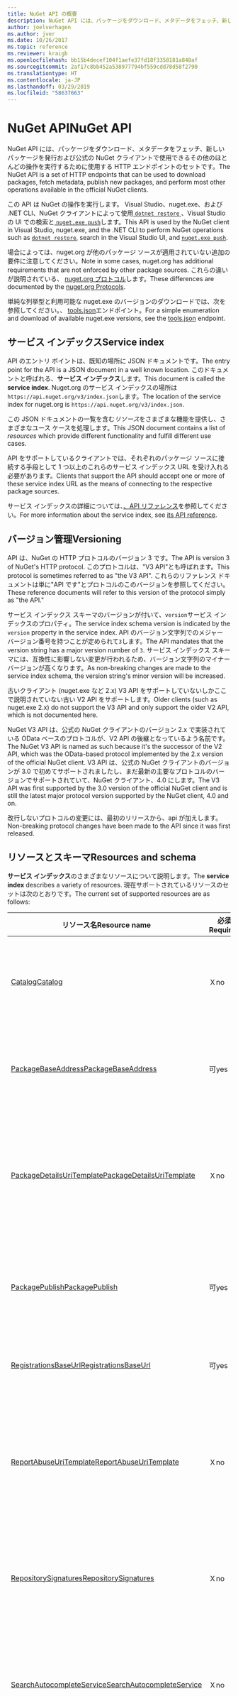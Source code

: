 ```yaml
---
title: NuGet API の概要
description: NuGet API には、パッケージをダウンロード、メタデータをフェッチ、新しいパッケージなどの発行に使用できる HTTP エンドポイントのセットです。
author: joelverhagen
ms.author: jver
ms.date: 10/26/2017
ms.topic: reference
ms.reviewer: kraigb
ms.openlocfilehash: bb15b4decef104f1aefe37fd18f3358181a848af
ms.sourcegitcommit: 2af17c8bb452a538977794bf559cdd78d58f2790
ms.translationtype: HT
ms.contentlocale: ja-JP
ms.lasthandoff: 03/29/2019
ms.locfileid: "58637663"
---
```

# <a name="nuget-api"></a><span data-ttu-id="16521-103">NuGet API</span><span class="sxs-lookup"><span data-stu-id="16521-103">NuGet API</span></span>

<span data-ttu-id="16521-104">NuGet API には、パッケージをダウンロード、メタデータをフェッチ、新しいパッケージを発行および公式の NuGet クライアントで使用できるその他のほとんどの操作を実行するために使用する HTTP エンドポイントのセットです。</span><span class="sxs-lookup"><span data-stu-id="16521-104">The NuGet API is a set of HTTP endpoints that can be used to download packages, fetch metadata, publish new packages, and perform most other operations available in the official NuGet clients.</span></span>

<span data-ttu-id="16521-105">この API は NuGet の操作を実行します。 Visual Studio、nuget.exe、および .NET CLI、NuGet クライアントによって使用[ `dotnet restore` ](/dotnet/core/tools/dotnet-restore?tabs=netcore2x)、Visual Studio の UI での検索と[ `nuget.exe push`](../tools/cli-ref-push.md)します。</span><span class="sxs-lookup"><span data-stu-id="16521-105">This API is used by the NuGet client in Visual Studio, nuget.exe, and the .NET CLI to perform NuGet operations such as [`dotnet restore`](/dotnet/core/tools/dotnet-restore?tabs=netcore2x), search in the Visual Studio UI, and [`nuget.exe push`](../tools/cli-ref-push.md).</span></span>

<span data-ttu-id="16521-106">場合によっては、nuget.org が他のパッケージ ソースが適用されていない追加の要件に注意してください。</span><span class="sxs-lookup"><span data-stu-id="16521-106">Note in some cases, nuget.org has additional requirements that are not enforced by other package sources.</span></span> <span data-ttu-id="16521-107">これらの違いが説明されている、 [nuget.org プロトコル](nuget-protocols.md)します。</span><span class="sxs-lookup"><span data-stu-id="16521-107">These differences are documented by the [nuget.org Protocols](nuget-protocols.md).</span></span>

<span data-ttu-id="16521-108">単純な列挙型と利用可能な nuget.exe のバージョンのダウンロードでは、次を参照してください。、 [tools.json](tools-json.md)エンドポイント。</span><span class="sxs-lookup"><span data-stu-id="16521-108">For a simple enumeration and download of available nuget.exe versions, see the [tools.json](tools-json.md) endpoint.</span></span>

## <a name="service-index"></a><span data-ttu-id="16521-109">サービス インデックス</span><span class="sxs-lookup"><span data-stu-id="16521-109">Service index</span></span>

<span data-ttu-id="16521-110">API のエントリ ポイントは、既知の場所に JSON ドキュメントです。</span><span class="sxs-lookup"><span data-stu-id="16521-110">The entry point for the API is a JSON document in a well known location.</span></span> <span data-ttu-id="16521-111">このドキュメントと呼ばれる、**サービス インデックス**します。</span><span class="sxs-lookup"><span data-stu-id="16521-111">This document is called the **service index**.</span></span> <span data-ttu-id="16521-112">Nuget.org のサービス インデックスの場所は`https://api.nuget.org/v3/index.json`します。</span><span class="sxs-lookup"><span data-stu-id="16521-112">The location of the service index for nuget.org is `https://api.nuget.org/v3/index.json`.</span></span>

<span data-ttu-id="16521-113">この JSON ドキュメントの一覧を含む*リソース*をさまざまな機能を提供し、さまざまなユース ケースを処理します。</span><span class="sxs-lookup"><span data-stu-id="16521-113">This JSON document contains a list of *resources* which provide different functionality and fulfill different use cases.</span></span>

<span data-ttu-id="16521-114">API をサポートしているクライアントでは、それぞれのパッケージ ソースに接続する手段として 1 つ以上のこれらのサービス インデックス URL を受け入れる必要があります。</span><span class="sxs-lookup"><span data-stu-id="16521-114">Clients that support the API should accept one or more of these service index URL as the means of connecting to the respective package sources.</span></span>

<span data-ttu-id="16521-115">サービス インデックスの詳細については、[、API リファレンス](service-index.md)を参照してください。</span><span class="sxs-lookup"><span data-stu-id="16521-115">For more information about the service index, see [its API reference](service-index.md).</span></span>

## <a name="versioning"></a><span data-ttu-id="16521-116">バージョン管理</span><span class="sxs-lookup"><span data-stu-id="16521-116">Versioning</span></span>

<span data-ttu-id="16521-117">API は、NuGet の HTTP プロトコルのバージョン 3 です。</span><span class="sxs-lookup"><span data-stu-id="16521-117">The API is version 3 of NuGet's HTTP protocol.</span></span> <span data-ttu-id="16521-118">このプロトコルは、"V3 API"とも呼ばれます。</span><span class="sxs-lookup"><span data-stu-id="16521-118">This protocol is sometimes referred to as "the V3 API".</span></span> <span data-ttu-id="16521-119">これらのリファレンス ドキュメントは単に"API です"とプロトコルのこのバージョンを参照してください。</span><span class="sxs-lookup"><span data-stu-id="16521-119">These reference documents will refer to this version of the protocol simply as "the API."</span></span>

<span data-ttu-id="16521-120">サービス インデックス スキーマのバージョンが付いて、`version`サービス インデックスのプロパティ。</span><span class="sxs-lookup"><span data-stu-id="16521-120">The service index schema version is indicated by the `version` property in the service index.</span></span> <span data-ttu-id="16521-121">API のバージョン文字列でのメジャー バージョン番号を持つことが定められて`3`します。</span><span class="sxs-lookup"><span data-stu-id="16521-121">The API mandates that the version string has a major version number of `3`.</span></span> <span data-ttu-id="16521-122">サービス インデックス スキーマには、互換性に影響しない変更が行われるため、バージョン文字列のマイナー バージョンが高くなります。</span><span class="sxs-lookup"><span data-stu-id="16521-122">As non-breaking changes are made to the service index schema, the version string's minor version will be increased.</span></span>

<span data-ttu-id="16521-123">古いクライアント (nuget.exe など 2.x) V3 API をサポートしていないしかここで説明されていない古い V2 API をサポートします。</span><span class="sxs-lookup"><span data-stu-id="16521-123">Older clients (such as nuget.exe 2.x) do not support the V3 API and only support the older V2 API, which is not documented here.</span></span>

<span data-ttu-id="16521-124">NuGet V3 API は、公式の NuGet クライアントのバージョン 2.x で実装されている OData ベースのプロトコルが、V2 API の後継となっているよう名前です。</span><span class="sxs-lookup"><span data-stu-id="16521-124">The NuGet V3 API is named as such because it's the successor of the V2 API, which was the OData-based protocol implemented by the 2.x version of the official NuGet client.</span></span> <span data-ttu-id="16521-125">V3 API は、公式の NuGet クライアントのバージョンが 3.0 で初めてサポートされましたし、まだ最新の主要なプロトコルのバージョンでサポートされていて、NuGet クライアント、4.0 にします。</span><span class="sxs-lookup"><span data-stu-id="16521-125">The V3 API was first supported by the 3.0 version of the official NuGet client and is still the latest major protocol version supported by the NuGet client, 4.0 and on.</span></span> 

<span data-ttu-id="16521-126">改行しないプロトコルの変更には、最初のリリースから、api が加えします。</span><span class="sxs-lookup"><span data-stu-id="16521-126">Non-breaking protocol changes have been made to the API since it was first released.</span></span>

## <a name="resources-and-schema"></a><span data-ttu-id="16521-127">リソースとスキーマ</span><span class="sxs-lookup"><span data-stu-id="16521-127">Resources and schema</span></span>

<span data-ttu-id="16521-128">**サービス インデックス**のさまざまなリソースについて説明します。</span><span class="sxs-lookup"><span data-stu-id="16521-128">The **service index** describes a variety of resources.</span></span> <span data-ttu-id="16521-129">現在サポートされているリソースのセットは次のとおりです。</span><span class="sxs-lookup"><span data-stu-id="16521-129">The current set of supported resources are as follows:</span></span>

<span data-ttu-id="16521-130">リソース名</span><span class="sxs-lookup"><span data-stu-id="16521-130">Resource name</span></span>                                                        | <span data-ttu-id="16521-131">必須</span><span class="sxs-lookup"><span data-stu-id="16521-131">Required</span></span> | <span data-ttu-id="16521-132">説明</span><span class="sxs-lookup"><span data-stu-id="16521-132">Description</span></span>
-------------------------------------------------------------------- | -------- | -----------
[<span data-ttu-id="16521-133">Catalog</span><span class="sxs-lookup"><span data-stu-id="16521-133">Catalog</span></span>](catalog-resource.md)                                       | <span data-ttu-id="16521-134">Ｘ</span><span class="sxs-lookup"><span data-stu-id="16521-134">no</span></span>       | <span data-ttu-id="16521-135">パッケージのすべてのイベントの完全なレコードです。</span><span class="sxs-lookup"><span data-stu-id="16521-135">Full record of all package events.</span></span>
[<span data-ttu-id="16521-136">PackageBaseAddress</span><span class="sxs-lookup"><span data-stu-id="16521-136">PackageBaseAddress</span></span>](package-base-address-resource.md)               | <span data-ttu-id="16521-137">可</span><span class="sxs-lookup"><span data-stu-id="16521-137">yes</span></span>      | <span data-ttu-id="16521-138">パッケージ (.nupkg) のコンテンツを取得します。</span><span class="sxs-lookup"><span data-stu-id="16521-138">Get package content (.nupkg).</span></span>
[<span data-ttu-id="16521-139">PackageDetailsUriTemplate</span><span class="sxs-lookup"><span data-stu-id="16521-139">PackageDetailsUriTemplate</span></span>](package-details-template-resource.md)    | <span data-ttu-id="16521-140">Ｘ</span><span class="sxs-lookup"><span data-stu-id="16521-140">no</span></span>       | <span data-ttu-id="16521-141">パッケージの詳細の web ページにアクセスする URL を作成します。</span><span class="sxs-lookup"><span data-stu-id="16521-141">Construct a URL to access a package details web page.</span></span>
[<span data-ttu-id="16521-142">PackagePublish</span><span class="sxs-lookup"><span data-stu-id="16521-142">PackagePublish</span></span>](package-publish-resource.md)                        | <span data-ttu-id="16521-143">可</span><span class="sxs-lookup"><span data-stu-id="16521-143">yes</span></span>      | <span data-ttu-id="16521-144">プッシュし削除 (または一覧から削除する) パッケージ。</span><span class="sxs-lookup"><span data-stu-id="16521-144">Push and delete (or unlist) packages.</span></span>
[<span data-ttu-id="16521-145">RegistrationsBaseUrl</span><span class="sxs-lookup"><span data-stu-id="16521-145">RegistrationsBaseUrl</span></span>](registration-base-url-resource.md)            | <span data-ttu-id="16521-146">可</span><span class="sxs-lookup"><span data-stu-id="16521-146">yes</span></span>      | <span data-ttu-id="16521-147">パッケージのメタデータを取得します。</span><span class="sxs-lookup"><span data-stu-id="16521-147">Get package metadata.</span></span>
[<span data-ttu-id="16521-148">ReportAbuseUriTemplate</span><span class="sxs-lookup"><span data-stu-id="16521-148">ReportAbuseUriTemplate</span></span>](report-abuse-resource.md)                   | <span data-ttu-id="16521-149">Ｘ</span><span class="sxs-lookup"><span data-stu-id="16521-149">no</span></span>       | <span data-ttu-id="16521-150">レポートの不正使用の web ページにアクセスする URL を作成します。</span><span class="sxs-lookup"><span data-stu-id="16521-150">Construct a URL to access a report abuse web page.</span></span>
[<span data-ttu-id="16521-151">RepositorySignatures</span><span class="sxs-lookup"><span data-stu-id="16521-151">RepositorySignatures</span></span>](repository-signatures-resource.md)            | <span data-ttu-id="16521-152">Ｘ</span><span class="sxs-lookup"><span data-stu-id="16521-152">no</span></span>       | <span data-ttu-id="16521-153">リポジトリに署名するために使用される証明書を取得します。</span><span class="sxs-lookup"><span data-stu-id="16521-153">Get certificates used for repository signing.</span></span>
[<span data-ttu-id="16521-154">SearchAutocompleteService</span><span class="sxs-lookup"><span data-stu-id="16521-154">SearchAutocompleteService</span></span>](search-autocomplete-service-resource.md) | <span data-ttu-id="16521-155">Ｘ</span><span class="sxs-lookup"><span data-stu-id="16521-155">no</span></span>       | <span data-ttu-id="16521-156">部分文字列では、パッケージ Id とバージョンを検出します。</span><span class="sxs-lookup"><span data-stu-id="16521-156">Discover package IDs and versions by substring.</span></span>
[<span data-ttu-id="16521-157">SearchQueryService</span><span class="sxs-lookup"><span data-stu-id="16521-157">SearchQueryService</span></span>](search-query-service-resource.md)               | <span data-ttu-id="16521-158">可</span><span class="sxs-lookup"><span data-stu-id="16521-158">yes</span></span>      | <span data-ttu-id="16521-159">フィルター処理し、キーワードでパッケージを検索します。</span><span class="sxs-lookup"><span data-stu-id="16521-159">Filter and search for packages by keyword.</span></span>
[<span data-ttu-id="16521-160">SymbolPackagePublish</span><span class="sxs-lookup"><span data-stu-id="16521-160">SymbolPackagePublish</span></span>](symbol-package-publish-resource.md)           | <span data-ttu-id="16521-161">Ｘ</span><span class="sxs-lookup"><span data-stu-id="16521-161">no</span></span>       | <span data-ttu-id="16521-162">シンボル パッケージをプッシュします。</span><span class="sxs-lookup"><span data-stu-id="16521-162">Push symbol packages.</span></span>

<span data-ttu-id="16521-163">一般に、API リソースによって返されるすべての非バイナリ データは、JSON を使用してシリアル化されます。</span><span class="sxs-lookup"><span data-stu-id="16521-163">In general, all non-binary data returned by a API resource are serialized using JSON.</span></span> <span data-ttu-id="16521-164">サービス インデックス内の各リソースによって返される応答のスキーマは、そのリソースを個別に定義されます。</span><span class="sxs-lookup"><span data-stu-id="16521-164">The response schema returned by each resource in the service index is defined individually for that resource.</span></span> <span data-ttu-id="16521-165">各リソースの詳細については、上記のトピックを参照してください。</span><span class="sxs-lookup"><span data-stu-id="16521-165">For more information about each resource, see the topics listed above.</span></span>

<span data-ttu-id="16521-166">今後、プロトコルの進化に伴って、新しいプロパティは、JSON の応答に追加可能性があります。</span><span class="sxs-lookup"><span data-stu-id="16521-166">In the future, as the protocol evolves, new properties may be added to JSON responses.</span></span> <span data-ttu-id="16521-167">将来のあるクライアントは、実装を想定しないでください、応答スキーマは最終的であり、余分なデータを含めることはできません。</span><span class="sxs-lookup"><span data-stu-id="16521-167">For the client to be future-proof, the implementation should not assume that the response schema is final and cannot include extra data.</span></span> <span data-ttu-id="16521-168">実装に対応していないすべてのプロパティを無視する必要があります。</span><span class="sxs-lookup"><span data-stu-id="16521-168">All properties that the implementation does not understand should be ignored.</span></span>

> [!Note]
> <span data-ttu-id="16521-169">ときに、ソースを実装しません`SearchAutocompleteService`オートコンプリートの動作が正常に無効にする必要があります。</span><span class="sxs-lookup"><span data-stu-id="16521-169">When a source does not implement `SearchAutocompleteService` any autocomplete behavior should be disabled gracefully.</span></span> <span data-ttu-id="16521-170">ときに`ReportAbuseUriTemplate`は実装されていません、nuget.org には、公式の NuGet クライアント フォールバック URL の不正使用を報告する (によって追跡される[NuGet ホーム/#4924](https://github.com/NuGet/Home/issues/4924))。</span><span class="sxs-lookup"><span data-stu-id="16521-170">When `ReportAbuseUriTemplate` is not implemented, the official NuGet client falls back to nuget.org's report abuse URL (tracked by [NuGet/Home#4924](https://github.com/NuGet/Home/issues/4924)).</span></span> <span data-ttu-id="16521-171">その他のクライアントは、単にユーザーにレポートの URL の不正使用を表示しないように選択できます。</span><span class="sxs-lookup"><span data-stu-id="16521-171">Other clients may opt to simply not show a report abuse URL to the user.</span></span>

### <a name="undocumented-resources-on-nugetorg"></a><span data-ttu-id="16521-172">Nuget.org 上のドキュメントに未記載のリソース</span><span class="sxs-lookup"><span data-stu-id="16521-172">Undocumented resources on nuget.org</span></span>

<span data-ttu-id="16521-173">Nuget.org V3 サービス インデックスでは、上記に記載されていない一部のリソースを持っています。</span><span class="sxs-lookup"><span data-stu-id="16521-173">The V3 service index on nuget.org has some resources that are not documented above.</span></span> <span data-ttu-id="16521-174">いないリソースを文書化するためのいくつかの理由があります。</span><span class="sxs-lookup"><span data-stu-id="16521-174">There are a few reasons for not documenting a resource.</span></span>

<span data-ttu-id="16521-175">最初に、nuget.org の実装の詳細として使用されるリソースについて記載はありません。`SearchGalleryQueryService`はこのカテゴリに分類されます。</span><span class="sxs-lookup"><span data-stu-id="16521-175">First, we don't document resources used as an implementation detail of nuget.org. The `SearchGalleryQueryService` falls into this category.</span></span> <span data-ttu-id="16521-176">[NuGetGallery](https://github.com/NuGet/NuGetGallery)一部 V2 を委任するこのリソースを使用して、データベースを使用する代わりに検索のインデックスにクエリを (OData)。</span><span class="sxs-lookup"><span data-stu-id="16521-176">[NuGetGallery](https://github.com/NuGet/NuGetGallery) uses this resource to delegate some V2 (OData) queries to our search index instead of using the database.</span></span> <span data-ttu-id="16521-177">このリソースは、スケーラビリティ上の理由から導入され、外部使用のためのものではありません。</span><span class="sxs-lookup"><span data-stu-id="16521-177">This resource was introduced for scalability reasons and is not intended for external use.</span></span>

<span data-ttu-id="16521-178">次に、公式のクライアントの RTM バージョンで出荷されていないリソースについて記載はありません。</span><span class="sxs-lookup"><span data-stu-id="16521-178">Second, we don't document resources that never shipped in an RTM version of the official client.</span></span>
<span data-ttu-id="16521-179">`PackageDisplayMetadataUriTemplate` `PackageVersionDisplayMetadataUriTemplate`このカテゴリに分類されます。</span><span class="sxs-lookup"><span data-stu-id="16521-179">`PackageDisplayMetadataUriTemplate` and `PackageVersionDisplayMetadataUriTemplate` fall into this category.</span></span>

<span data-ttu-id="16521-180">第 3 に、緊密にあるリソースを文書化していない V2 プロトコルを組み合わせて自体は意図的に文書化します。</span><span class="sxs-lookup"><span data-stu-id="16521-180">Thirdly, we don't document resources that are tightly coupled with the V2 protocol, which itself is intentionally undocumented.</span></span> <span data-ttu-id="16521-181">`LegacyGallery`リソースは、このカテゴリに分類されます。</span><span class="sxs-lookup"><span data-stu-id="16521-181">The `LegacyGallery` resource falls into this category.</span></span> <span data-ttu-id="16521-182">このリソースは、対応する V2 ソース URL を指す V3 サービス インデックスを使用します。</span><span class="sxs-lookup"><span data-stu-id="16521-182">This resource allows a V3 service index to point to a corresponding V2 source URL.</span></span> <span data-ttu-id="16521-183">このリソースのサポート、`nuget.exe list`します。</span><span class="sxs-lookup"><span data-stu-id="16521-183">This resource supports the `nuget.exe list`.</span></span>

<span data-ttu-id="16521-184">リソースがここでは、説明されていない場合*強く*に依存関係を実行しないことをお勧めします。</span><span class="sxs-lookup"><span data-stu-id="16521-184">If a resource is not documented here, we *strongly* recommend that you do not take a dependency on them.</span></span> <span data-ttu-id="16521-185">削除するか、予期しない方法で実装を中断することがこれらの文書化されていないリソースの動作を変更しました可能性があります。</span><span class="sxs-lookup"><span data-stu-id="16521-185">We may remove or change the behavior of these undocumented resources which could break your implementation in unexpected ways.</span></span>

## <a name="timestamps"></a><span data-ttu-id="16521-186">タイムスタンプ</span><span class="sxs-lookup"><span data-stu-id="16521-186">Timestamps</span></span>

<span data-ttu-id="16521-187">API によって返されるすべてのタイムスタンプは UTC またはを使用して指定されて[ISO 8601](https://www.iso.org/iso-8601-date-and-time-format.html)表現。</span><span class="sxs-lookup"><span data-stu-id="16521-187">All timestamps returned by the API are UTC or are otherwise specified using [ISO 8601](https://www.iso.org/iso-8601-date-and-time-format.html) representation.</span></span> 

## <a name="http-methods"></a><span data-ttu-id="16521-188">HTTP メソッド</span><span class="sxs-lookup"><span data-stu-id="16521-188">HTTP methods</span></span>

<span data-ttu-id="16521-189">動詞</span><span class="sxs-lookup"><span data-stu-id="16521-189">Verb</span></span>   | <span data-ttu-id="16521-190">使用</span><span class="sxs-lookup"><span data-stu-id="16521-190">Use</span></span>
------ | -----------
<span data-ttu-id="16521-191">GET</span><span class="sxs-lookup"><span data-stu-id="16521-191">GET</span></span>    | <span data-ttu-id="16521-192">通常のデータの取得、読み取り専用操作を実行します。</span><span class="sxs-lookup"><span data-stu-id="16521-192">Performs a read-only operation, typically retrieving data.</span></span>
<span data-ttu-id="16521-193">HEAD、</span><span class="sxs-lookup"><span data-stu-id="16521-193">HEAD</span></span>   | <span data-ttu-id="16521-194">対応する応答ヘッダーをフェッチ`GET`要求。</span><span class="sxs-lookup"><span data-stu-id="16521-194">Fetches the response headers for the corresponding `GET` request.</span></span>
<span data-ttu-id="16521-195">PUT</span><span class="sxs-lookup"><span data-stu-id="16521-195">PUT</span></span>    | <span data-ttu-id="16521-196">リソースが存在しないか、存在する場合は更新を作成します。</span><span class="sxs-lookup"><span data-stu-id="16521-196">Creates a resource that doesn't exist or, if it does exist, updates it.</span></span> <span data-ttu-id="16521-197">一部のリソースは更新をサポートしていません。</span><span class="sxs-lookup"><span data-stu-id="16521-197">Some resources may not support update.</span></span>
<span data-ttu-id="16521-198">Del</span><span class="sxs-lookup"><span data-stu-id="16521-198">DELETE</span></span> | <span data-ttu-id="16521-199">リソースを一覧から、または削除します。</span><span class="sxs-lookup"><span data-stu-id="16521-199">Deletes or unlists a resource.</span></span>

## <a name="http-status-codes"></a><span data-ttu-id="16521-200">HTTP 状態コード</span><span class="sxs-lookup"><span data-stu-id="16521-200">HTTP status codes</span></span>

<span data-ttu-id="16521-201">コード</span><span class="sxs-lookup"><span data-stu-id="16521-201">Code</span></span> | <span data-ttu-id="16521-202">説明</span><span class="sxs-lookup"><span data-stu-id="16521-202">Description</span></span>
---- | -----
<span data-ttu-id="16521-203">200</span><span class="sxs-lookup"><span data-stu-id="16521-203">200</span></span>  | <span data-ttu-id="16521-204">成功した場合、応答本文があるとします。</span><span class="sxs-lookup"><span data-stu-id="16521-204">Success, and there is a response body.</span></span>
<span data-ttu-id="16521-205">201</span><span class="sxs-lookup"><span data-stu-id="16521-205">201</span></span>  | <span data-ttu-id="16521-206">成功して、リソースが作成されました。</span><span class="sxs-lookup"><span data-stu-id="16521-206">Success, and the resource was created.</span></span>
<span data-ttu-id="16521-207">202</span><span class="sxs-lookup"><span data-stu-id="16521-207">202</span></span>  | <span data-ttu-id="16521-208">成功すると、要求が受け入れられたがいくつかの作業可能性がありますが不完全で完了して非同期的にできます。</span><span class="sxs-lookup"><span data-stu-id="16521-208">Success, the request has been accepted but some work may still be incomplete and completed asynchronously.</span></span>
<span data-ttu-id="16521-209">204</span><span class="sxs-lookup"><span data-stu-id="16521-209">204</span></span>  | <span data-ttu-id="16521-210">成功した場合、応答本文はありません。</span><span class="sxs-lookup"><span data-stu-id="16521-210">Success, but there is no response body.</span></span>
<span data-ttu-id="16521-211">301</span><span class="sxs-lookup"><span data-stu-id="16521-211">301</span></span>  | <span data-ttu-id="16521-212">永続的にリダイレクトします。</span><span class="sxs-lookup"><span data-stu-id="16521-212">A permanent redirect.</span></span>
<span data-ttu-id="16521-213">302</span><span class="sxs-lookup"><span data-stu-id="16521-213">302</span></span>  | <span data-ttu-id="16521-214">一時的なリダイレクト。</span><span class="sxs-lookup"><span data-stu-id="16521-214">A temporary redirect.</span></span>
<span data-ttu-id="16521-215">400</span><span class="sxs-lookup"><span data-stu-id="16521-215">400</span></span>  | <span data-ttu-id="16521-216">URL または要求本文にパラメーターが無効です。</span><span class="sxs-lookup"><span data-stu-id="16521-216">The parameters in the URL or in the request body aren't valid.</span></span>
<span data-ttu-id="16521-217">401</span><span class="sxs-lookup"><span data-stu-id="16521-217">401</span></span>  | <span data-ttu-id="16521-218">指定された資格情報を使用することはできません。</span><span class="sxs-lookup"><span data-stu-id="16521-218">The provided credentials are invalid.</span></span>
<span data-ttu-id="16521-219">403</span><span class="sxs-lookup"><span data-stu-id="16521-219">403</span></span>  | <span data-ttu-id="16521-220">アクションでは、指定された資格情報を指定することはできません。</span><span class="sxs-lookup"><span data-stu-id="16521-220">The action is not allowed given the provided credentials.</span></span>
<span data-ttu-id="16521-221">404</span><span class="sxs-lookup"><span data-stu-id="16521-221">404</span></span>  | <span data-ttu-id="16521-222">要求されたリソースが存在しません。</span><span class="sxs-lookup"><span data-stu-id="16521-222">The requested resource doesn't exist.</span></span>
<span data-ttu-id="16521-223">409</span><span class="sxs-lookup"><span data-stu-id="16521-223">409</span></span>  | <span data-ttu-id="16521-224">要求が既存のリソースと競合します。</span><span class="sxs-lookup"><span data-stu-id="16521-224">The request conflicts with an existing resource.</span></span>
<span data-ttu-id="16521-225">500</span><span class="sxs-lookup"><span data-stu-id="16521-225">500</span></span>  | <span data-ttu-id="16521-226">サービスには、予期しないエラーが発生します。</span><span class="sxs-lookup"><span data-stu-id="16521-226">The service has encountered an unexpected error.</span></span>
<span data-ttu-id="16521-227">503</span><span class="sxs-lookup"><span data-stu-id="16521-227">503</span></span>  | <span data-ttu-id="16521-228">サービスは一時的にご利用いただけません。</span><span class="sxs-lookup"><span data-stu-id="16521-228">The service is temporarily unavailable.</span></span>

<span data-ttu-id="16521-229">すべて`GET`API エンドポイントに対して行われた要求は、HTTP リダイレクト (301 または 302) を返す可能性があります。</span><span class="sxs-lookup"><span data-stu-id="16521-229">Any `GET` request made to a API endpoint may return an HTTP redirect (301 or 302).</span></span> <span data-ttu-id="16521-230">クライアントが監視することでこのようなリダイレクトを適切に処理する必要があります、`Location`ヘッダーと、後続の発行`GET`します。</span><span class="sxs-lookup"><span data-stu-id="16521-230">Clients should gracefully handle such redirects by observing the `Location` header and issuing a subsequent `GET`.</span></span> <span data-ttu-id="16521-231">特定のエンドポイントのに関するドキュメントがないを明示的に呼び出すリダイレクトを使用することがあります。</span><span class="sxs-lookup"><span data-stu-id="16521-231">Documentation concerning specific endpoints will not explicitly call out where redirects may be used.</span></span>

<span data-ttu-id="16521-232">500 レベルの状態コードの場合、クライアントは、妥当な再試行メカニズムを実装できます。</span><span class="sxs-lookup"><span data-stu-id="16521-232">In the case of a 500-level status code, the client can implement a reasonable retry mechanism.</span></span> <span data-ttu-id="16521-233">公式 NuGet クライアント再試行 3 回 500 レベルの状態コードまたは TCP/DNS エラーが発生するとします。</span><span class="sxs-lookup"><span data-stu-id="16521-233">The official NuGet client retries three times when encountering any 500-level status code or TCP/DNS error.</span></span>

## <a name="http-request-headers"></a><span data-ttu-id="16521-234">HTTP 要求ヘッダー</span><span class="sxs-lookup"><span data-stu-id="16521-234">HTTP request headers</span></span>

<span data-ttu-id="16521-235">名前</span><span class="sxs-lookup"><span data-stu-id="16521-235">Name</span></span>                     | <span data-ttu-id="16521-236">説明</span><span class="sxs-lookup"><span data-stu-id="16521-236">Description</span></span>
------------------------ | -----------
<span data-ttu-id="16521-237">X-NuGet-ApiKey</span><span class="sxs-lookup"><span data-stu-id="16521-237">X-NuGet-ApiKey</span></span>           | <span data-ttu-id="16521-238">プッシュと削除に必要なを参照してください[`PackagePublish`リソース](package-publish-resource.md)</span><span class="sxs-lookup"><span data-stu-id="16521-238">Required for push and delete, see [`PackagePublish` resource](package-publish-resource.md)</span></span>
<span data-ttu-id="16521-239">X-NuGet-Client-Version</span><span class="sxs-lookup"><span data-stu-id="16521-239">X-NuGet-Client-Version</span></span>   | <span data-ttu-id="16521-240">**非推奨とされます**に置き換え、 `X-NuGet-Protocol-Version`</span><span class="sxs-lookup"><span data-stu-id="16521-240">**Deprecated** and replaced by `X-NuGet-Protocol-Version`</span></span>
<span data-ttu-id="16521-241">X-NuGet-Protocol-Version</span><span class="sxs-lookup"><span data-stu-id="16521-241">X-NuGet-Protocol-Version</span></span> | <span data-ttu-id="16521-242">場合によっては nuget.org でのみ必要なを参照してください[nuget.org プロトコル](NuGet-Protocols.md)</span><span class="sxs-lookup"><span data-stu-id="16521-242">Required in certain cases only on nuget.org, see [nuget.org protocols](NuGet-Protocols.md)</span></span>
<span data-ttu-id="16521-243">X-NuGet-Session-Id</span><span class="sxs-lookup"><span data-stu-id="16521-243">X-NuGet-Session-Id</span></span>       | <span data-ttu-id="16521-244">*省略可能な*します。</span><span class="sxs-lookup"><span data-stu-id="16521-244">*Optional*.</span></span> <span data-ttu-id="16521-245">NuGet クライアント v4.7 + は、同じ NuGet クライアント セッションの一部である HTTP 要求を識別します。</span><span class="sxs-lookup"><span data-stu-id="16521-245">NuGet clients v4.7+ identify HTTP requests that are part of the same NuGet client session.</span></span>

<span data-ttu-id="16521-246">`X-NuGet-Session-Id`で単一の復元に関連するすべての操作の 1 つの値を持つ`PackageReference`します。</span><span class="sxs-lookup"><span data-stu-id="16521-246">The `X-NuGet-Session-Id` has a single value for all operations related to a single restore in `PackageReference`.</span></span> <span data-ttu-id="16521-247">オートコンプリートなどの他のシナリオと`packages.config`コードのファクタリングする方法のため ID の復元がいくつかの異なるセッションである可能性があります。</span><span class="sxs-lookup"><span data-stu-id="16521-247">For other scenarios such as autocomplete and `packages.config` restore there may be several different session ID's due to how the code is factored.</span></span>

## <a name="authentication"></a><span data-ttu-id="16521-248">認証</span><span class="sxs-lookup"><span data-stu-id="16521-248">Authentication</span></span>

<span data-ttu-id="16521-249">認証は、パッケージ ソースの実装を定義するまでままです。</span><span class="sxs-lookup"><span data-stu-id="16521-249">Authentication is left up to the package source implementation to define.</span></span> <span data-ttu-id="16521-250">Nuget.org のみの場合、`PackagePublish`リソースには、特殊な API キー ヘッダーを使用して認証が必要です。</span><span class="sxs-lookup"><span data-stu-id="16521-250">For nuget.org, only the `PackagePublish` resource requires authentication via a special API key header.</span></span> <span data-ttu-id="16521-251">参照してください[`PackagePublish`リソース](package-publish-resource.md)詳細についてはします。</span><span class="sxs-lookup"><span data-stu-id="16521-251">See [`PackagePublish` resource](package-publish-resource.md) for details.</span></span>
